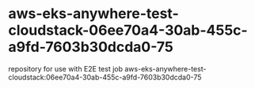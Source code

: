 # aws-eks-anywhere-test-cloudstack-06ee70a4-30ab-455c-a9fd-7603b30dcda0-75
repository for use with E2E test job aws-eks-anywhere-test-cloudstack:06ee70a4-30ab-455c-a9fd-7603b30dcda0-75
